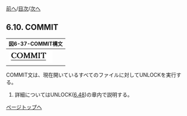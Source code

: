 <!--navi start1-->
[前へ](6-9.md)/[目次](https://opensourcecobol.github.io/markdown/TOC.html)/[次へ](6-11.md)
<!--navi end1-->
## 6.10. COMMIT

|図6-37-COMMIT構文|
|:--|
|![alt text](Image/6-37.png)|

COMMIT文は、現在開いているすべてのファイルに対してUNLOCKを実行する。

1. 詳細についてはUNLOCK([6.48](6-48.md))の章内で説明する。

<!--navi start2-->

[ページトップへ](6-10.md)
<!--navi end2-->
